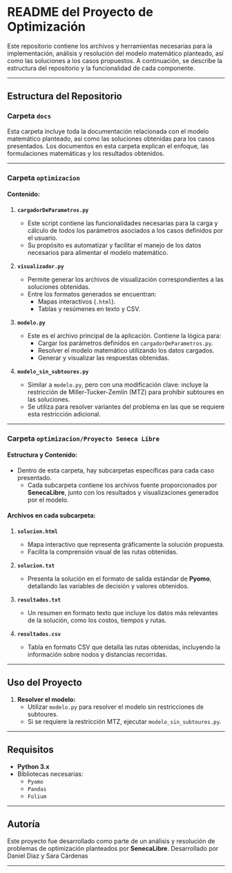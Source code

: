 
# README del Proyecto de Optimización

Este repositorio contiene los archivos y herramientas necesarias para la implementación, análisis y resolución del modelo matemático planteado, así como las soluciones a los casos propuestos. A continuación, se describe la estructura del repositorio y la funcionalidad de cada componente.

---

## Estructura del Repositorio

### Carpeta `docs`

Esta carpeta incluye toda la documentación relacionada con el modelo matemático planteado, así como las soluciones obtenidas para los casos presentados. Los documentos en esta carpeta explican el enfoque, las formulaciones matemáticas y los resultados obtenidos.

---

### Carpeta `optimizacion`

#### Contenido:

1. **`cargadorDeParametros.py`**  
   - Este script contiene las funcionalidades necesarias para la carga y cálculo de todos los parámetros asociados a los casos definidos por el usuario.  
   - Su propósito es automatizar y facilitar el manejo de los datos necesarios para alimentar el modelo matemático.

2. **`visualizador.py`**  
   - Permite generar los archivos de visualización correspondientes a las soluciones obtenidas.  
   - Entre los formatos generados se encuentran:
     - Mapas interactivos (`.html`).
     - Tablas y resúmenes en texto y CSV.

3. **`modelo.py`**  
   - Este es el archivo principal de la aplicación. Contiene la lógica para:
     - Cargar los parámetros definidos en `cargadorDeParametros.py`.
     - Resolver el modelo matemático utilizando los datos cargados.
     - Generar y visualizar las respuestas obtenidas.

4. **`modelo_sin_subtoures.py`**  
   - Similar a `modelo.py`, pero con una modificación clave: incluye la restricción de Miller-Tucker-Zemlin (MTZ) para prohibir subtoures en las soluciones.  
   - Se utiliza para resolver variantes del problema en las que se requiere esta restricción adicional.

---

### Carpeta `optimizacion/Proyecto Seneca Libre`

#### Estructura y Contenido:

- Dentro de esta carpeta, hay subcarpetas específicas para cada caso presentado.  
  - Cada subcarpeta contiene los archivos fuente proporcionados por **SenecaLibre**, junto con los resultados y visualizaciones generados por el modelo.

#### Archivos en cada subcarpeta:

1. **`solucion.html`**  
   - Mapa interactivo que representa gráficamente la solución propuesta.  
   - Facilita la comprensión visual de las rutas obtenidas.

2. **`solucion.txt`**  
   - Presenta la solución en el formato de salida estándar de **Pyomo**, detallando las variables de decisión y valores obtenidos.

3. **`resultados.txt`**  
   - Un resumen en formato texto que incluye los datos más relevantes de la solución, como los costos, tiempos y rutas.

4. **`resultados.csv`**  
   - Tabla en formato CSV que detalla las rutas obtenidas, incluyendo la información sobre nodos y distancias recorridas.

---

## Uso del Proyecto

1. **Resolver el modelo:**  
   - Utilizar `modelo.py` para resolver el modelo sin restricciones de subtoures.  
   - Si se requiere la restricción MTZ, ejecutar `modelo_sin_subtoures.py`.


---

## Requisitos

- **Python 3.x**  
- Bibliotecas necesarias:
  - `Pyomo`
  - `Pandas`
  - `Folium` 

---


## Autoría

Este proyecto fue desarrollado como parte de un análisis y resolución de problemas de optimización planteados por **SenecaLibre**.
Desarrollado por Daniel Diaz y Sara Cárdenas

--- 


